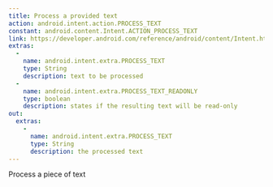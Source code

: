```yaml
---
title: Process a provided text
action: android.intent.action.PROCESS_TEXT
constant: android.content.Intent.ACTION_PROCESS_TEXT
link: https://developer.android.com/reference/android/content/Intent.html#ACTION_PROCESS_TEXT
extras: 
  -
    name: android.intent.extra.PROCESS_TEXT
    type: String
    description: text to be processed
  -
    name: android.intent.extra.PROCESS_TEXT_READONLY
    type: boolean
    description: states if the resulting text will be read-only  
out:
  extras:
    -
      name: android.intent.extra.PROCESS_TEXT
      type: String
      description: the processed text
---
```

Process a piece of text
